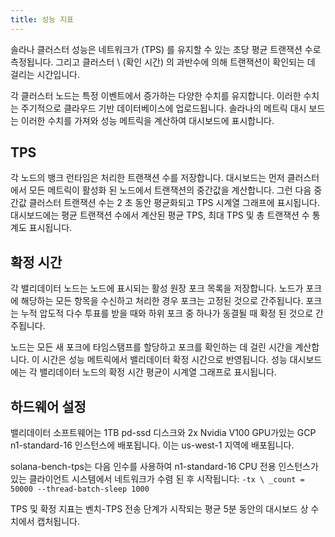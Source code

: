```yaml
---
title: 성능 지표
---
```


솔라나 클러스터 성능은 네트워크가 \(TPS\) 를 유지할 수 있는 초당 평균 트랜잭션 수로 측정됩니다. 그리고 클러스터 \ (확인 시간\) 의 과반수에 의해 트랜잭션이 확인되는 데 걸리는 시간입니다.

각 클러스터 노드는 특정 이벤트에서 증가하는 다양한 수치를 유지합니다. 이러한 수치는 주기적으로 클라우드 기반 데이터베이스에 업로드됩니다. 솔라나의 메트릭 대시 보드는 이러한 수치를 가져와 성능 메트릭을 계산하여 대시보드에 표시합니다.

## TPS

각 노드의 뱅크 런타임은 처리한 트랜잭션 수를 저장합니다. 대시보드는 먼저 클러스터에서 모든 메트릭이 활성화 된 노드에서 트랜잭션의 중간값을 계산합니다. 그런 다음 중간값 클러스터 트랜잭션 수는 2 초 동안 평균화되고 TPS 시계열 그래프에 표시됩니다. 대시보드에는 평균 트랜잭션 수에서 계산된 평균 TPS, 최대 TPS 및 총 트랜잭션 수 통계도 표시됩니다.

## 확정 시간

각 밸리데이터 노드는 노드에 표시되는 활성 원장 포크 목록을 저장합니다. 노드가 포크에 해당하는 모든 항목을 수신하고 처리한 경우 포크는 고정된 것으로 간주됩니다. 포크는 누적 압도적 다수 투표를 받을 때와 하위 포크 중 하나가 동결될 때 확정 된 것으로 간주됩니다.

노드는 모든 새 포크에 타임스탬프를 할당하고 포크를 확인하는 데 걸린 시간을 계산합니다. 이 시간은 성능 메트릭에서 밸리데이터 확정 시간으로 반영됩니다. 성능 대시보드에는 각 밸리데이터 노드의 확정 시간 평균이 시계열 그래프로 표시됩니다.

## 하드웨어 설정

밸리데이터 소프트웨어는 1TB pd-ssd 디스크와 2x Nvidia V100 GPU가있는 GCP n1-standard-16 인스턴스에 배포됩니다. 이는 us-west-1 지역에 배포됩니다.

solana-bench-tps는 다음 인수를 사용하여 n1-standard-16 CPU 전용 인스턴스가있는 클라이언트 시스템에서 네트워크가 수렴 된 후 시작됩니다: `-tx \ _count = 50000 --thread-batch-sleep 1000 `

TPS 및 확정 지표는 벤치-TPS 전송 단계가 시작되는 평균 5분 동안의 대시보드 상 수치에서 캡처됩니다.
